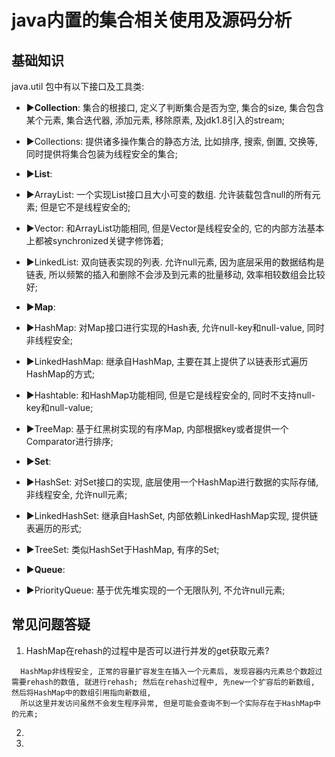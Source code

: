 # java内置的集合相关使用及源码分析

## 基础知识

java.util 包中有以下接口及工具类:

- ►**Collection**: 集合的根接口, 定义了判断集合是否为空, 集合的size, 集合包含某个元素, 集合迭代器, 添加元素, 移除原素, 及jdk1.8引入的stream;
- ►Collections: 提供诸多操作集合的静态方法, 比如排序, 搜索, 倒置, 交换等, 同时提供将集合包装为线程安全的集合;

- ►**List**: 
- ►ArrayList: 一个实现List接口且大小可变的数组. 允许装载包含null的所有元素; 但是它不是线程安全的;
- ►Vector: 和ArrayList功能相同, 但是Vector是线程安全的, 它的内部方法基本上都被synchronized关键字修饰着;
- ►LinkedList: 双向链表实现的列表. 允许null元素, 因为底层采用的数据结构是链表, 所以频繁的插入和删除不会涉及到元素的批量移动, 效率相较数组会比较好;

- ►**Map**: 
- ►HashMap: 对Map接口进行实现的Hash表, 允许null-key和null-value, 同时非线程安全;
- ►LinkedHashMap: 继承自HashMap, 主要在其上提供了以链表形式遍历HashMap的方式;
- ►Hashtable: 和HashMap功能相同, 但是它是线程安全的, 同时不支持null-key和null-value;
- ►TreeMap: 基于红黑树实现的有序Map, 内部根据key或者提供一个Comparator进行排序;

- ►**Set**: 
- ►HashSet: 对Set接口的实现, 底层使用一个HashMap进行数据的实际存储, 非线程安全, 允许null元素;
- ►LinkedHashSet: 继承自HashSet, 内部依赖LinkedHashMap实现, 提供链表遍历的形式;
- ►TreeSet: 类似HashSet于HashMap, 有序的Set;

- ►**Queue**: 
- ►PriorityQueue: 基于优先堆实现的一个无限队列, 不允许null元素;

## 常见问题答疑

1. HashMap在rehash的过程中是否可以进行并发的get获取元素? 

```
  HashMap非线程安全, 正常的容量扩容发生在插入一个元素后, 发现容器内元素总个数超过需要rehash的数值, 就进行rehash; 然后在rehash过程中, 先new一个扩容后的新数组, 然后将HashMap中的数组引用指向新数组, 
  所以这里并发访问虽然不会发生程序异常, 但是可能会查询不到一个实际存在于HashMap中的元素;
```
2. 
3.  